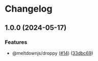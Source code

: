 # Changelog

## 1.0.0 (2024-05-17)


### Features

* @meltdownjs/droppy ([#14](https://github.com/meltdownjs/meltdown/issues/14)) ([33dbc69](https://github.com/meltdownjs/meltdown/commit/33dbc69082867698ff4eb5aab1fd6431011a2250))
